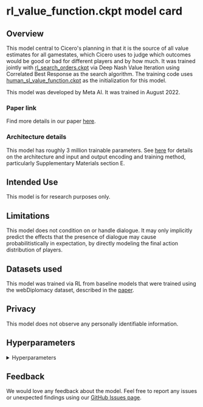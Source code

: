 # rl_value_function.ckpt model card

## Overview

This model central to Cicero's planning in that it is the source of all value estimates for all gamestates, which Cicero uses to judge which outcomes would be good or bad for different players and by how much. It was trained jointly with [rl_search_orders.ckpt](./rl_search_orders.md) via Deep Nash Value Iteration using Correlated Best Response as the search algorithm. The training code uses [human_sl_value_function.ckpt](./human_sl_value_function.md) as the initialization for this model.

This model was developed by Meta AI. It was trained in August 2022.

### Paper link

Find more details in our paper [here](https://www.science.org/doi/10.1126/science.ade9097).

### Architecture details

This model has roughly 3 million trainable parameters. See [here](https://www.science.org/doi/10.1126/science.ade9097) for details on the architecture and input and output encoding and training method, particularly Supplementary Materials section E.

## Intended Use

This model is for research purposes only.

## Limitations

This model does not condition on or handle dialogue. It may only implicitly predict the effects that the presence of dialogue may cause probabilitistically in expectation, by directly modeling the final action distribution of players.

## Datasets used

This model was trained via RL from baseline models that were trained using the webDiplomacy dataset, described in the [paper](https://www.science.org/doi/10.1126/science.ade9097).

## Privacy

This model does not observe any personally identifiable information.

## Hyperparameters
<details>
<summary> Hyperparameters </summary>

 - `lstm_layers`: `2`
 - `featurize_output`: `True`
 - `relfeat_output`: `True`
 - `featurize_prev_orders`: `True`
 - `value_softmax`: `True`
 - `encoder`: `{'transformer': {'num_heads': 8, 'ff_channels': 224, 'num_blocks': 10, 'dropout': 0.0, 'activation': 'gelu'}}`
 - `inter_emb_size`: `112`
 - `input_version`: `3`
 - `training_permute_powers`: `True`
 - `use_v2_dipnet`: `True`
 - `num_scoring_systems`: `2`
 - `value_decoder_activation`: `gelu`
 - `value_decoder_use_weighted_pool`: `True`
 - `has_policy`: `False`
 - `has_value`: `True`
 - `use_year`: `True`
 - `value_dropout`: `0.0`
- `optimizer.grad_clip`: `0.5`
- `optimizer.warmup_epochs`: `100`
- `optimizer.adam.lr`: `0.0001`
- `search_rollout.agent.best_agent.num_br_samples`: `100`
- `search_rollout.agent.best_agent.qre_lambda`: `0.03`
- `search_rollout.agent.best_agent.anchor_joint_policy_model_path`: `models/human_imitation_joint_policy.ckpt`
- `model_path`: `models/human_imitation_joint_policy_for_rl.ckpt`
- `value_model_path`: `models/human_sl_value_function.ckpt`
- `search_rollout.agent.best_agent.plausible_orders_cfg.n_plausible_orders`: `10`
- `search_rollout.agent.best_agent.plausible_orders_cfg.max_actions_units_ratio`: `6.0`
- `search_rollout.agent.best_agent.plausible_orders_cfg.req_size`: `512`
- `search_rollout.agent.best_agent.half_precision`: `True`
- `search_rollout.num_workers_per_gpu`: `4`
- `search_rollout.chunk_length`: `128`
- `search_rollout.batch_size`: `8`
- `search_rollout.extra_params.explore_eps`: `0.0`
- `search_rollout.extra_params.independent_explore`: `True`
- `search_rollout.extra_params.use_trained_policy`: `True`
- `search_rollout.extra_params.explore_s1901m_eps`: `0.0`
- `search_rollout.extra_params.explore_f1901m_eps`: `0.0`
- `search_rollout.extra_params.run_do_prob`: `1.0`
- `search_rollout.extra_params.use_ev_targets`: `True`
- `search_rollout.extra_params.use_trained_value`: `True`
- `search_rollout.extra_params.sample_game_json_phases`: `False`
- `search_rollout.extra_params.min_max_episode_movement_phases`: `None`
- `search_rollout.extra_params.max_max_episode_movement_phases`: `None`
- `search_rollout.extra_params.max_training_episode_length`: `None`
- `search_rollout.buffer.capacity`: `10000`
- `search_rollout.enforce_train_gen_ratio`: `9.0`
- `search_rollout.draw_on_stalemate_years`: `3`
- `search_policy_weight`: `0.10000000149011612`
- `bootstrap_offline_targets`: `True`
- `num_train_gpus`: `4`
- `bootstrap_offline_targets`: `True`
- `use_distributed_data_parallel`: `True`
- `launcher.slurm.num_gpus`: `248`
</details>

## Feedback

We would love any feedback about the model. Feel free to report any issues or unexpected findings using our [GitHub Issues page](https://github.com/facebookresearch/diplomacy_cicero/issues).
